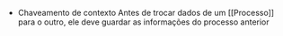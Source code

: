 - Chaveamento de contexto
Antes de trocar dados de um [[Processo]] para o outro, ele deve guardar as informações do processo anterior